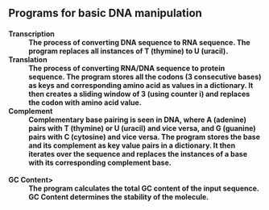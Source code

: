 <h2> Programs for basic DNA manipulation </h2>
<h4><dl>
<dt>Transcription</dt>
<dd>The process of converting DNA sequence to RNA sequence. The program replaces all instances of T (thymine) to U (uracil).</dd>
<dt>Translation</dt>
<dd>The process of converting RNA/DNA sequence to protein sequence. The program stores all the codons (3 consecutive bases) as keys and corresponding amino acid as values in a dictionary. It then creates a sliding window of 3 (using counter i) and replaces the codon with amino acid value. </dd.<br>
<dt>Complement</dt>
<dd>Complementary base pairing is seen in DNA, where A (adenine) pairs with T (thymine) or U (uracil) and vice versa, and G (guanine) pairs with C (cytosine) and vice versa. The program stores the base and its complement as key value pairs in a dictionary. It then iterates over the sequence and replaces the instances of a base with its corresponding complement base. </dd><br>
<dt>GC Content></dt>
<dd> The program calculates the total GC content of the input sequence. GC Content determines the stability of the molecule.</dd>
